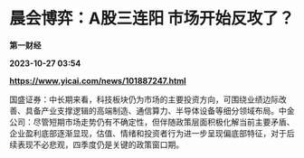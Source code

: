 # 晨会博弈：A股三连阳 市场开始反攻了？
**第一财经**

**2023-10-27 03:54**

**https://www.yicai.com/news/101887247.html**

国盛证券：中长期来看，科技板块仍为市场的主要投资方向，可围绕业绩边际改善、具备产业支撑逻辑的高端制造、通信算力、半导体设备等细分领域布局。中金公司：尽管短期市场走势仍有不确定性，但伴随政策层面积极化解当前主要矛盾、企业盈利底部逐渐显现，估值、情绪和投资者行为进一步呈现偏底部特征，对于后续表现不必悲观，四季度仍是关键的政策窗口期。